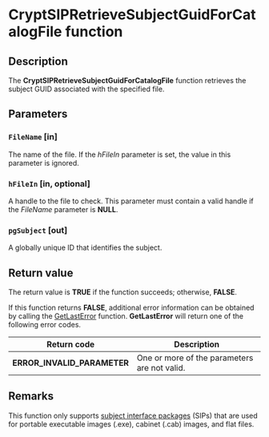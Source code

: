 # CryptSIPRetrieveSubjectGuidForCatalogFile function

## Description

The **CryptSIPRetrieveSubjectGuidForCatalogFile** function retrieves the subject GUID associated with the specified file.

## Parameters

### `FileName` [in]

The name of the file. If the *hFileIn* parameter is set, the value in this parameter is ignored.

### `hFileIn` [in, optional]

A handle to the file to check. This parameter must contain a valid handle if the *FileName* parameter is **NULL**.

### `pgSubject` [out]

A globally unique ID that identifies the subject.

## Return value

The return value is **TRUE** if the function succeeds; otherwise, **FALSE**.

If this function returns **FALSE**, additional error information can be obtained by calling the [GetLastError](https://learn.microsoft.com/windows/desktop/api/errhandlingapi/nf-errhandlingapi-getlasterror) function. **GetLastError** will return one of the following error codes.

| Return code | Description |
| --- | --- |
| **ERROR_INVALID_PARAMETER** | One or more of the parameters are not valid. |

## Remarks

This function only supports [subject interface packages](https://learn.microsoft.com/windows/desktop/SecGloss/s-gly) (SIPs) that are used for portable executable images (.exe), cabinet (.cab) images, and flat files.